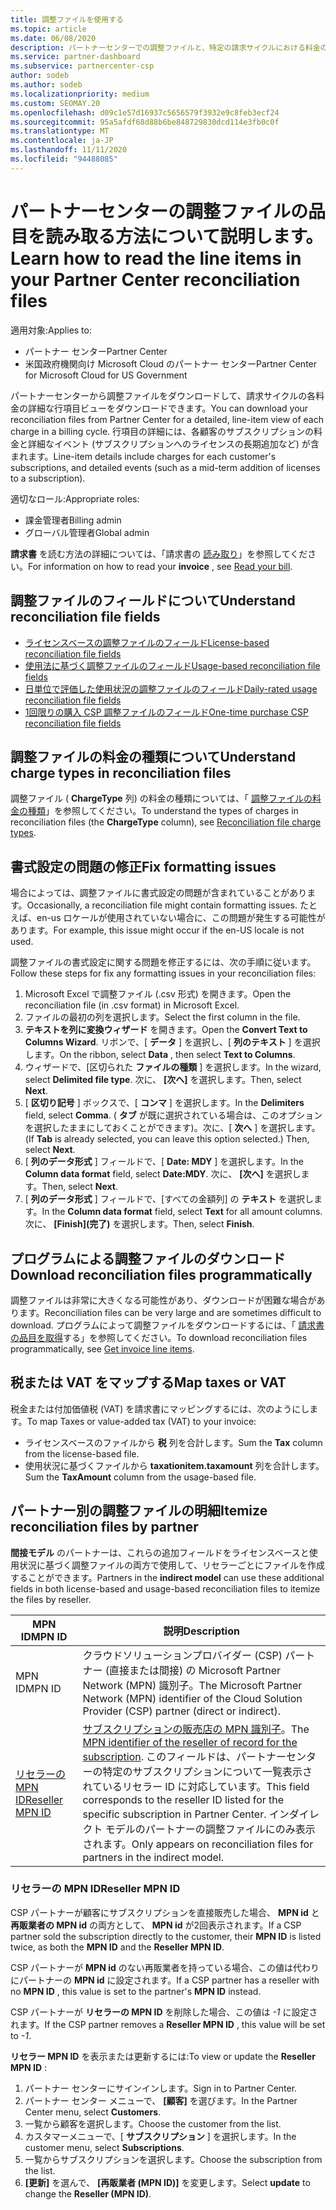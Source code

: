 ```yaml
---
title: 調整ファイルを使用する
ms.topic: article
ms.date: 06/08/2020
description: パートナーセンターでの調整ファイルと、特定の請求サイクルにおける料金の詳細な行項目ビューを解釈する方法について説明します。
ms.service: partner-dashboard
ms.subservice: partnercenter-csp
author: sodeb
ms.author: sodeb
ms.localizationpriority: medium
ms.custom: SEOMAY.20
ms.openlocfilehash: d09c1e57d16937c5656579f3932e9c8feb3ecf24
ms.sourcegitcommit: 95a5afdf68d88b6be848729830dcd114e3fb0c0f
ms.translationtype: MT
ms.contentlocale: ja-JP
ms.lasthandoff: 11/11/2020
ms.locfileid: "94488085"
---
```

# <a name="learn-how-to-read-the-line-items-in-your-partner-center-reconciliation-files"></a><span data-ttu-id="59ac7-103">パートナーセンターの調整ファイルの品目を読み取る方法について説明します。</span><span class="sxs-lookup"><span data-stu-id="59ac7-103">Learn how to read the line items in your Partner Center reconciliation files</span></span>

<span data-ttu-id="59ac7-104">適用対象:</span><span class="sxs-lookup"><span data-stu-id="59ac7-104">Applies to:</span></span>

- <span data-ttu-id="59ac7-105">パートナー センター</span><span class="sxs-lookup"><span data-stu-id="59ac7-105">Partner Center</span></span>
- <span data-ttu-id="59ac7-106">米国政府機関向け Microsoft Cloud のパートナー センター</span><span class="sxs-lookup"><span data-stu-id="59ac7-106">Partner Center for Microsoft Cloud for US Government</span></span>

<span data-ttu-id="59ac7-107">パートナーセンターから調整ファイルをダウンロードして、請求サイクルの各料金の詳細な行項目ビューをダウンロードできます。</span><span class="sxs-lookup"><span data-stu-id="59ac7-107">You can download your reconciliation files from Partner Center for a detailed, line-item view of each charge in a billing cycle.</span></span> <span data-ttu-id="59ac7-108">行項目の詳細には、各顧客のサブスクリプションの料金と詳細なイベント (サブスクリプションへのライセンスの長期追加など) が含まれます。</span><span class="sxs-lookup"><span data-stu-id="59ac7-108">Line-item details include charges for each customer's subscriptions, and detailed events (such as a mid-term addition of licenses to a subscription).</span></span>

<span data-ttu-id="59ac7-109">適切なロール:</span><span class="sxs-lookup"><span data-stu-id="59ac7-109">Appropriate roles:</span></span>

- <span data-ttu-id="59ac7-110">課金管理者</span><span class="sxs-lookup"><span data-stu-id="59ac7-110">Billing admin</span></span>
- <span data-ttu-id="59ac7-111">グローバル管理者</span><span class="sxs-lookup"><span data-stu-id="59ac7-111">Global admin</span></span>

<span data-ttu-id="59ac7-112">**請求書** を読む方法の詳細については、「請求書の [読み取り](read-your-bill.md)」を参照してください。</span><span class="sxs-lookup"><span data-stu-id="59ac7-112">For information on how to read your **invoice** , see [Read your bill](read-your-bill.md).</span></span>

## <a name="understand-reconciliation-file-fields"></a><span data-ttu-id="59ac7-113">調整ファイルのフィールドについて</span><span class="sxs-lookup"><span data-stu-id="59ac7-113">Understand reconciliation file fields</span></span>

- [<span data-ttu-id="59ac7-114">ライセンスベースの調整ファイルのフィールド</span><span class="sxs-lookup"><span data-stu-id="59ac7-114">License-based reconciliation file fields</span></span>](license-based-recon-files.md)
- [<span data-ttu-id="59ac7-115">使用法に基づく調整ファイルのフィールド</span><span class="sxs-lookup"><span data-stu-id="59ac7-115">Usage-based reconciliation file fields</span></span>](usage-based-recon-files.md)
- [<span data-ttu-id="59ac7-116">日単位で評価した使用状況の調整ファイルのフィールド</span><span class="sxs-lookup"><span data-stu-id="59ac7-116">Daily-rated usage reconciliation file fields</span></span>](daily-rated-usage-recon-files.md)
- [<span data-ttu-id="59ac7-117">1回限りの購入 CSP 調整ファイルのフィールド</span><span class="sxs-lookup"><span data-stu-id="59ac7-117">One-time purchase CSP reconciliation file fields</span></span>](modern-invoice-reconciliation-file.md)

## <a name="understand-charge-types-in-reconciliation-files"></a><span data-ttu-id="59ac7-118">調整ファイルの料金の種類について</span><span class="sxs-lookup"><span data-stu-id="59ac7-118">Understand charge types in reconciliation files</span></span>

<span data-ttu-id="59ac7-119">調整ファイル ( **ChargeType** 列) の料金の種類については、「 [調整ファイルの料金の種類](recon-file-charge-types.md)」を参照してください。</span><span class="sxs-lookup"><span data-stu-id="59ac7-119">To understand the types of charges in reconciliation files (the **ChargeType** column), see [Reconciliation file charge types](recon-file-charge-types.md).</span></span>

## <a name="fix-formatting-issues"></a><span data-ttu-id="59ac7-120">書式設定の問題の修正</span><span class="sxs-lookup"><span data-stu-id="59ac7-120">Fix formatting issues</span></span>

<span data-ttu-id="59ac7-121">場合によっては、調整ファイルに書式設定の問題が含まれていることがあります。</span><span class="sxs-lookup"><span data-stu-id="59ac7-121">Occasionally, a reconciliation file might contain formatting issues.</span></span> <span data-ttu-id="59ac7-122">たとえば、en-us ロケールが使用されていない場合に、この問題が発生する可能性があります。</span><span class="sxs-lookup"><span data-stu-id="59ac7-122">For example, this issue might occur if the en-US locale is not used.</span></span>

<span data-ttu-id="59ac7-123">調整ファイルの書式設定に関する問題を修正するには、次の手順に従います。</span><span class="sxs-lookup"><span data-stu-id="59ac7-123">Follow these steps for fix any formatting issues in your reconciliation files:</span></span>

1. <span data-ttu-id="59ac7-124">Microsoft Excel で調整ファイル (.csv 形式) を開きます。</span><span class="sxs-lookup"><span data-stu-id="59ac7-124">Open the reconciliation file (in .csv format) in Microsoft Excel.</span></span>
2. <span data-ttu-id="59ac7-125">ファイルの最初の列を選択します。</span><span class="sxs-lookup"><span data-stu-id="59ac7-125">Select the first column in the file.</span></span>
3. <span data-ttu-id="59ac7-126">**テキストを列に変換ウィザード** を開きます。</span><span class="sxs-lookup"><span data-stu-id="59ac7-126">Open the **Convert Text to Columns Wizard**.</span></span> <span data-ttu-id="59ac7-127">リボンで、[ **データ** ] を選択し、[ **列のテキスト** ] を選択します。</span><span class="sxs-lookup"><span data-stu-id="59ac7-127">On the ribbon, select **Data** , then select **Text to Columns**.</span></span>
4. <span data-ttu-id="59ac7-128">ウィザードで、[区切られた **ファイルの種類** ] を選択します。</span><span class="sxs-lookup"><span data-stu-id="59ac7-128">In the wizard, select **Delimited file type**.</span></span> <span data-ttu-id="59ac7-129">次に、 **[次へ]** を選択します。</span><span class="sxs-lookup"><span data-stu-id="59ac7-129">Then, select **Next**.</span></span>
5. <span data-ttu-id="59ac7-130">[ **区切り記号** ] ボックスで、[ **コンマ** ] を選択します。</span><span class="sxs-lookup"><span data-stu-id="59ac7-130">In the **Delimiters** field, select **Comma**.</span></span> <span data-ttu-id="59ac7-131">( **タブ** が既に選択されている場合は、このオプションを選択したままにしておくことができます)。次に、[ **次へ** ] を選択します。</span><span class="sxs-lookup"><span data-stu-id="59ac7-131">(If **Tab** is already selected, you can leave this option selected.) Then, select **Next**.</span></span>
6. <span data-ttu-id="59ac7-132">[ **列のデータ形式** ] フィールドで、[ **Date: MDY** ] を選択します。</span><span class="sxs-lookup"><span data-stu-id="59ac7-132">In the **Column data format** field, select **Date:MDY**.</span></span> <span data-ttu-id="59ac7-133">次に、 **[次へ]** を選択します。</span><span class="sxs-lookup"><span data-stu-id="59ac7-133">Then, select **Next**.</span></span>
7. <span data-ttu-id="59ac7-134">[ **列のデータ形式** ] フィールドで、[すべての金額列] の **テキスト** を選択します。</span><span class="sxs-lookup"><span data-stu-id="59ac7-134">In the **Column data format** field, select **Text** for all amount columns.</span></span> <span data-ttu-id="59ac7-135">次に、 **[Finish]\(完了\)** を選択します。</span><span class="sxs-lookup"><span data-stu-id="59ac7-135">Then, select **Finish**.</span></span>

## <a name="download-reconciliation-files-programmatically"></a><span data-ttu-id="59ac7-136">プログラムによる調整ファイルのダウンロード</span><span class="sxs-lookup"><span data-stu-id="59ac7-136">Download reconciliation files programmatically</span></span>

<span data-ttu-id="59ac7-137">調整ファイルは非常に大きくなる可能性があり、ダウンロードが困難な場合があります。</span><span class="sxs-lookup"><span data-stu-id="59ac7-137">Reconciliation files can be very large and are sometimes difficult to download.</span></span> <span data-ttu-id="59ac7-138">プログラムによって調整ファイルをダウンロードするには、「 [請求書の品目を取得](/partner-center/develop/get-invoiceline-items)する」を参照してください。</span><span class="sxs-lookup"><span data-stu-id="59ac7-138">To download reconciliation files programmatically, see [Get invoice line items](/partner-center/develop/get-invoiceline-items).</span></span>

## <a name="map-taxes-or-vat"></a><span data-ttu-id="59ac7-139">税または VAT をマップする</span><span class="sxs-lookup"><span data-stu-id="59ac7-139">Map taxes or VAT</span></span>

<span data-ttu-id="59ac7-140">税金または付加価値税 (VAT) を請求書にマッピングするには、次のようにします。</span><span class="sxs-lookup"><span data-stu-id="59ac7-140">To map Taxes or value-added tax (VAT) to your invoice:</span></span>

- <span data-ttu-id="59ac7-141">ライセンスベースのファイルから **税** 列を合計します。</span><span class="sxs-lookup"><span data-stu-id="59ac7-141">Sum the **Tax** column from the license-based file.</span></span>
- <span data-ttu-id="59ac7-142">使用状況に基づくファイルから **taxationitem.taxamount** 列を合計します。</span><span class="sxs-lookup"><span data-stu-id="59ac7-142">Sum the **TaxAmount** column from the usage-based file.</span></span>

## <a name="itemize-reconciliation-files-by-partner"></a><span data-ttu-id="59ac7-143">パートナー別の調整ファイルの明細</span><span class="sxs-lookup"><span data-stu-id="59ac7-143">Itemize reconciliation files by partner</span></span>

<span data-ttu-id="59ac7-144">**間接モデル** のパートナーは、これらの追加フィールドをライセンスベースと使用状況に基づく調整ファイルの両方で使用して、リセラーごとにファイルを作成することができます。</span><span class="sxs-lookup"><span data-stu-id="59ac7-144">Partners in the **indirect model** can use these additional fields in both license-based and usage-based reconciliation files to itemize the files by reseller.</span></span>

| <span data-ttu-id="59ac7-145">MPN ID</span><span class="sxs-lookup"><span data-stu-id="59ac7-145">MPN ID</span></span> | <span data-ttu-id="59ac7-146">説明</span><span class="sxs-lookup"><span data-stu-id="59ac7-146">Description</span></span> |
| ------ | ----------- |
| <span data-ttu-id="59ac7-147">MPN ID</span><span class="sxs-lookup"><span data-stu-id="59ac7-147">MPN ID</span></span> | <span data-ttu-id="59ac7-148">クラウドソリューションプロバイダー (CSP) パートナー (直接または間接) の Microsoft Partner Network (MPN) 識別子。</span><span class="sxs-lookup"><span data-stu-id="59ac7-148">The Microsoft Partner Network (MPN) identifier of the Cloud Solution Provider (CSP) partner (direct or indirect).</span></span> |
| [<span data-ttu-id="59ac7-149">リセラーの MPN ID</span><span class="sxs-lookup"><span data-stu-id="59ac7-149">Reseller MPN ID</span></span>](#reseller-mpn-id) | <span data-ttu-id="59ac7-150">[サブスクリプションの販売店の MPN 識別子](#reseller-mpn-id)。</span><span class="sxs-lookup"><span data-stu-id="59ac7-150">The [MPN identifier of the reseller of record for the subscription](#reseller-mpn-id).</span></span> <span data-ttu-id="59ac7-151">このフィールドは、パートナーセンターの特定のサブスクリプションについて一覧表示されているリセラー ID に対応しています。</span><span class="sxs-lookup"><span data-stu-id="59ac7-151">This field corresponds to the reseller ID listed for the specific subscription in Partner Center.</span></span> <span data-ttu-id="59ac7-152">インダイレクト モデルのパートナーの調整ファイルにのみ表示されます。</span><span class="sxs-lookup"><span data-stu-id="59ac7-152">Only appears on reconciliation files for partners in the indirect model.</span></span> |

### <a name="reseller-mpn-id"></a><span data-ttu-id="59ac7-153">リセラーの MPN ID</span><span class="sxs-lookup"><span data-stu-id="59ac7-153">Reseller MPN ID</span></span>

<span data-ttu-id="59ac7-154">CSP パートナーが顧客にサブスクリプションを直接販売した場合、 **MPN id** と **再販業者の MPN id** の両方として、 **MPN id** が2回表示されます。</span><span class="sxs-lookup"><span data-stu-id="59ac7-154">If a CSP partner sold the subscription directly to the customer, their **MPN ID** is listed twice, as both the **MPN ID** and the **Reseller MPN ID**.</span></span>

<span data-ttu-id="59ac7-155">CSP パートナーが **MPN id** のない再販業者を持っている場合、この値は代わりにパートナーの **MPN id** に設定されます。</span><span class="sxs-lookup"><span data-stu-id="59ac7-155">If a CSP partner has a reseller with no **MPN ID** , this value is set to the partner's **MPN ID** instead.</span></span>

<span data-ttu-id="59ac7-156">CSP パートナーが **リセラーの MPN ID** を削除した場合、この値は *-1* に設定されます。</span><span class="sxs-lookup"><span data-stu-id="59ac7-156">If the CSP partner removes a **Reseller MPN ID** , this value will be set to *-1*.</span></span>

<span data-ttu-id="59ac7-157">**リセラー MPN ID** を表示または更新するには:</span><span class="sxs-lookup"><span data-stu-id="59ac7-157">To view or update the **Reseller MPN ID** :</span></span>

1. <span data-ttu-id="59ac7-158">パートナー センターにサインインします。</span><span class="sxs-lookup"><span data-stu-id="59ac7-158">Sign in to Partner Center.</span></span>
2. <span data-ttu-id="59ac7-159">パートナー センター メニューで、 **[顧客]** を選びます。</span><span class="sxs-lookup"><span data-stu-id="59ac7-159">In the Partner Center menu, select **Customers**.</span></span>
3. <span data-ttu-id="59ac7-160">一覧から顧客を選択します。</span><span class="sxs-lookup"><span data-stu-id="59ac7-160">Choose the customer from the list.</span></span>
4. <span data-ttu-id="59ac7-161">カスタマーメニューで、[ **サブスクリプション** ] を選択します。</span><span class="sxs-lookup"><span data-stu-id="59ac7-161">In the customer menu, select **Subscriptions**.</span></span>
5. <span data-ttu-id="59ac7-162">一覧からサブスクリプションを選択します。</span><span class="sxs-lookup"><span data-stu-id="59ac7-162">Choose the subscription from the list.</span></span>
6. <span data-ttu-id="59ac7-163">**[更新]** を選んで、 **[再販業者 (MPN ID)]** を変更します。</span><span class="sxs-lookup"><span data-stu-id="59ac7-163">Select **update** to change the **Reseller (MPN ID)**.</span></span>